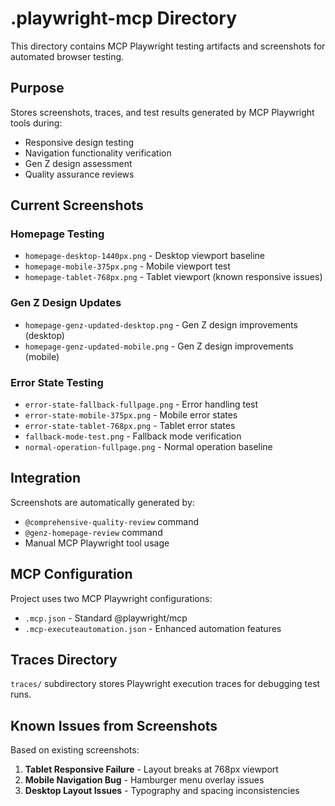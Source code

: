 # .playwright-mcp Directory

This directory contains MCP Playwright testing artifacts and screenshots for automated browser testing.

## Purpose

Stores screenshots, traces, and test results generated by MCP Playwright tools during:
- Responsive design testing
- Navigation functionality verification
- Gen Z design assessment
- Quality assurance reviews

## Current Screenshots

### Homepage Testing
- `homepage-desktop-1440px.png` - Desktop viewport baseline
- `homepage-mobile-375px.png` - Mobile viewport test
- `homepage-tablet-768px.png` - Tablet viewport (known responsive issues)

### Gen Z Design Updates
- `homepage-genz-updated-desktop.png` - Gen Z design improvements (desktop)
- `homepage-genz-updated-mobile.png` - Gen Z design improvements (mobile)

### Error State Testing
- `error-state-fallback-fullpage.png` - Error handling test
- `error-state-mobile-375px.png` - Mobile error states
- `error-state-tablet-768px.png` - Tablet error states
- `fallback-mode-test.png` - Fallback mode verification
- `normal-operation-fullpage.png` - Normal operation baseline

## Integration

Screenshots are automatically generated by:
- `@comprehensive-quality-review` command
- `@genz-homepage-review` command
- Manual MCP Playwright tool usage

## MCP Configuration

Project uses two MCP Playwright configurations:
- `.mcp.json` - Standard @playwright/mcp
- `.mcp-executeautomation.json` - Enhanced automation features

## Traces Directory

`traces/` subdirectory stores Playwright execution traces for debugging test runs.

## Known Issues from Screenshots

Based on existing screenshots:
1. **Tablet Responsive Failure** - Layout breaks at 768px viewport
2. **Mobile Navigation Bug** - Hamburger menu overlay issues
3. **Desktop Layout Issues** - Typography and spacing inconsistencies
